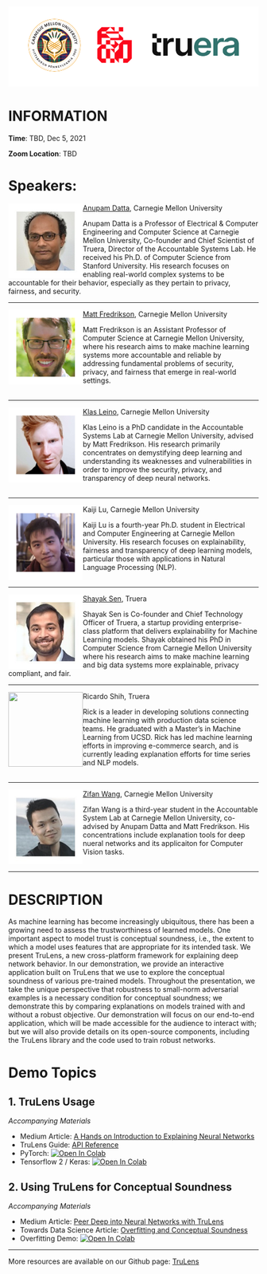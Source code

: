 

![](./src/logo.png)
# INFORMATION

**Time**: TBD, Dec 5, 2021

**Zoom Location**: TBD

# Speakers: 


<img align="left" src="src/anupam.jpg" width="150" height="150">

[Anupam Datta](https://www.andrew.cmu.edu/user/danupam/), Carnegie Mellon University

Anupam Datta is a Professor of Electrical & Computer Engineering and Computer Science at Carnegie Mellon University, Co-founder and Chief Scientist of Truera, Director of the Accountable Systems Lab. He received his Ph.D. of Computer Science from Stanford University. His research focuses on enabling real-world complex systems to be accountable for their behavior, especially as they pertain to privacy, fairness, and security.

---
<img align="left" src="src/matt.png" width="150" height="150">

[Matt Fredrikson](https://www.cs.cmu.edu/~mfredrik/), Carnegie Mellon University

Matt Fredrikson is an Assistant Professor of Computer Science at Carnegie Mellon University, where his research aims to make machine learning systems more accountable and reliable by addressing fundamental problems of security, privacy, and fairness that emerge in real-world settings.<br><br>

---
<img align="left" src="src/klas.png" width="150" height="150">

[Klas Leino](http://www.cs.cmu.edu/~kleino/), Carnegie Mellon University

Klas Leino is a PhD candidate in the Accountable Systems Lab at Carnegie Mellon University, advised by Matt Fredrikson. His research primarily concentrates on demystifying deep learning and understanding its weaknesses and vulnerabilities in order to improve the security, privacy, and transparency of deep neural networks.<br><br>

---
<img align="left" src="src/caleb.png" width="150" height="150">

Kaiji Lu, Carnegie Mellon University

Kaiji Lu is a fourth-year Ph.D. student in Electrical and Computer Engineering at Carnegie Mellon University. His research focuses on explainability, fairness and transparency of deep learning models, particular those with applications in Natural Language Processing (NLP).<br><br>

---
<img align="left" src="src/shayak.jpg" width="150" height="150">

[Shayak Sen](https://truera.com/people/shayak-sen/), Truera

Shayak Sen is Co-founder and Chief Technology Officer of Truera, a startup providing enterprise-class platform that delivers explainability for Machine Learning models. Shayak obtained his PhD in Computer Science from Carnegie Mellon University where his research aims to make machine learning and big data systems more explainable, privacy compliant, and fair.

---
<img align="left" src="src/rick.png" width="150" height="150">

Ricardo Shih, Truera

Rick is a leader in developing solutions connecting machine learning with
production data science teams. He graduated with a Master’s in Machine Learning from UCSD. Rick has led machine learning efforts in improving e-commerce search, and is currently leading explanation efforts for time series and NLP models.<br><br>

---
<img align="left" src="src/zifan.jpg" width="150" height="150">

[Zifan Wang](https://sites.google.com/west.cmu.edu/zifan-wang/home), Carnegie Mellon University

Zifan Wang is a third-year student in the Accountable System Lab at Carnegie Mellon University, co-advised by Anupam Datta and Matt Fredrikson. His concentrations include explanation tools for deep nueral networks and its applicaiton for Computer Vision tasks. <br><br>

---

# DESCRIPTION
As machine learning has become increasingly ubiquitous, there has been a growing need to assess the trustworthiness of learned models. One important aspect to model trust is conceptual soundness, i.e., the extent to which a model uses features that are appropriate for its intended task. We present TruLens, a new cross-platform framework for explaining deep network behavior. In our demonstration, we provide an interactive application built on TruLens that we use to explore the conceptual soundness of various pre-trained models. Throughout the presentation, we take the unique perspective that robustness to small-norm adversarial examples is a necessary condition for conceptual soundness; we demonstrate this by comparing explanations on models trained with and without a robust objective. Our demonstration will focus on our end-to-end application, which will be made accessible for the audience to interact with; but we will also provide details on its open-source components, including the TruLens library and the code used to train robust networks.

# Demo Topics 
## 1. TruLens Usage
*Accompanying Materials*
* Medium Article: [A Hands on Introduction to Explaining Neural Networks](https://medium.com/trulens/a-hands-on-introduction-to-explaining-neural-networks-with-trulens-504bfab1a578)
* TruLens Guide: [API Reference](https://www.trulens.org/api/attribution/)
* PyTorch: [![Open In Colab](https://colab.research.google.com/assets/colab-badge.svg)](https://colab.research.google.com/drive/1n77IGrPDO2XpeIVo_LQW0gY78enV-tY9)
* Tensorflow 2 / Keras: [![Open In Colab](https://colab.research.google.com/assets/colab-badge.svg)](https://colab.research.google.com/drive/1f-ETsdlppODJGQCdMXG-jmGmfyWyW2VD)

## 2. Using TruLens for Conceptual Soundness
*Accompanying Materials*
* Medium Article: [Peer Deep into Neural Networks with TruLens](https://medium.com/trulens/peer-deep-into-neural-networks-with-trulens-a813f22792f7)
* Towards Data Science Article: [Overfitting and Conceptual Soundness](https://towardsdatascience.com/overfitting-and-conceptual-soundness-3a1fd187a6d4)
* Overfitting Demo: [![Open In Colab](https://colab.research.google.com/assets/colab-badge.svg)](https://colab.research.google.com/drive/1Iswyxd4rorKqqQWkC4kieAwFpfqBS25v)
---
More resources are available on our Github page: [TruLens](https://github.com/truera/trulens)